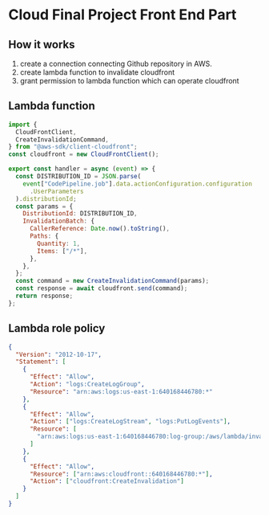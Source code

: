 # Cloud Final Project Front End Part

## How it works

1. create a connection connecting Github repository in AWS.
2. create lambda function to invalidate cloudfront
3. grant permission to lambda function which can operate cloudfront

## Lambda function

```js
import {
  CloudFrontClient,
  CreateInvalidationCommand,
} from "@aws-sdk/client-cloudfront";
const cloudfront = new CloudFrontClient();

export const handler = async (event) => {
  const DISTRIBUTION_ID = JSON.parse(
    event["CodePipeline.job"].data.actionConfiguration.configuration
      .UserParameters
  ).distributionId;
  const params = {
    DistributionId: DISTRIBUTION_ID,
    InvalidationBatch: {
      CallerReference: Date.now().toString(),
      Paths: {
        Quantity: 1,
        Items: ["/*"],
      },
    },
  };
  const command = new CreateInvalidationCommand(params);
  const response = await cloudfront.send(command);
  return response;
};
```

## Lambda role policy

```json
{
  "Version": "2012-10-17",
  "Statement": [
    {
      "Effect": "Allow",
      "Action": "logs:CreateLogGroup",
      "Resource": "arn:aws:logs:us-east-1:640168446780:*"
    },
    {
      "Effect": "Allow",
      "Action": ["logs:CreateLogStream", "logs:PutLogEvents"],
      "Resource": [
        "arn:aws:logs:us-east-1:640168446780:log-group:/aws/lambda/invalidateCloudFront:*"
      ]
    },
    {
      "Effect": "Allow",
      "Resource": ["arn:aws:cloudfront::640168446780:*"],
      "Action": ["cloudfront:CreateInvalidation"]
    }
  ]
}
```
